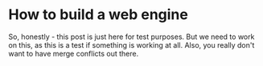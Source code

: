 # How to build a web engine
So, honestly - this post is just here for test purposes. But we need to work on this, as this is a test if something is working at all.
Also, you really don't want to have merge conflicts out there.